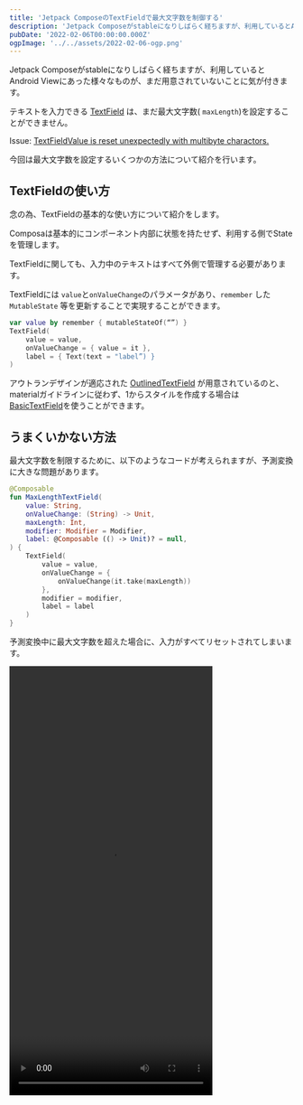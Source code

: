 ```yaml
---
title: 'Jetpack ComposeのTextFieldで最大文字数を制御する'
description: 'Jetpack Composeがstableになりしばらく経ちますが、利用しているとAndroid Viewにあった様々なものが、まだ用意されていないことに気が付きます。\nテキストを入力できる TextField は、まだ最大文字数(maxLength)を設定することができません。\n今回は最大文字数を設定するいくつかの方法について紹介を行います。'
pubDate: '2022-02-06T00:00:00.000Z'
ogpImage: '../../assets/2022-02-06-ogp.png'
---
```


Jetpack Composeがstableになりしばらく経ちますが、利用しているとAndroid Viewにあった様々なものが、まだ用意されていないことに気が付きます。

テキストを入力できる [TextField](https://developer.android.com/reference/kotlin/androidx/compose/material/package-summary?hl=ja#TextField(kotlin.String,kotlin.Function1,androidx.compose.ui.Modifier,kotlin.Boolean,kotlin.Boolean,androidx.compose.ui.text.TextStyle,kotlin.Function0,kotlin.Function0,kotlin.Function0,kotlin.Function0,kotlin.Boolean,androidx.compose.ui.text.input.VisualTransformation,androidx.compose.foundation.text.KeyboardOptions,androidx.compose.foundation.text.KeyboardActions,kotlin.Boolean,kotlin.Int,androidx.compose.foundation.interaction.MutableInteractionSource,androidx.compose.ui.graphics.Shape,androidx.compose.material.TextFieldColors)) は、まだ最大文字数( `maxLength`)を設定することができません。

Issue: [TextFieldValue is reset unexpectedly with multibyte charactors.](https://issuetracker.google.com/issues/193187530)

今回は最大文字数を設定するいくつかの方法について紹介を行います。

## TextFieldの使い方
念の為、TextFieldの基本的な使い方について紹介をします。

Composaは基本的にコンポーネント内部に状態を持たせず、利用する側でStateを管理します。

TextFieldに関しても、入力中のテキストはすべて外側で管理する必要があります。

TextFieldには `value`と`onValueChange`のパラメータがあり、`remember` した `MutableState` 等を更新することで実現することができます。

```kotlin
var value by remember { mutableStateOf(“”) }
TextField(
    value = value,
    onValueChange = { value = it },
    label = { Text(text = "label”) }
)
```

アウトランデザインが適応された [OutlinedTextField](https://developer.android.com/reference/kotlin/androidx/compose/material/package-summary#OutlinedTextField(kotlin.String,kotlin.Function1,androidx.compose.ui.Modifier,kotlin.Boolean,kotlin.Boolean,androidx.compose.ui.text.TextStyle,kotlin.Function0,kotlin.Function0,kotlin.Function0,kotlin.Function0,kotlin.Boolean,androidx.compose.ui.text.input.VisualTransformation,androidx.compose.foundation.text.KeyboardOptions,androidx.compose.foundation.text.KeyboardActions,kotlin.Boolean,kotlin.Int,androidx.compose.foundation.interaction.MutableInteractionSource,androidx.compose.ui.graphics.Shape,androidx.compose.material.TextFieldColors)) が用意されているのと、materialガイドラインに従わず、1からスタイルを作成する場合は [BasicTextField](https://developer.android.com/reference/kotlin/androidx/compose/foundation/text/package-summary?hl=ja#BasicTextField(kotlin.String,kotlin.Function1,androidx.compose.ui.Modifier,kotlin.Boolean,kotlin.Boolean,androidx.compose.ui.text.TextStyle,androidx.compose.foundation.text.KeyboardOptions,androidx.compose.foundation.text.KeyboardActions,kotlin.Boolean,kotlin.Int,androidx.compose.ui.text.input.VisualTransformation,kotlin.Function1,androidx.compose.foundation.interaction.MutableInteractionSource,androidx.compose.ui.graphics.Brush,kotlin.Function1))を使うことができます。

## うまくいかない方法
最大文字数を制限するために、以下のようなコードが考えられますが、予測変換に大きな問題があります。

```kotlin
@Composable
fun MaxLengthTextField(
    value: String,
    onValueChange: (String) -> Unit,
    maxLength: Int,
    modifier: Modifier = Modifier,
    label: @Composable (() -> Unit)? = null,
) {
    TextField(
        value = value,
        onValueChange = {
            onValueChange(it.take(maxLength))
        },
        modifier = modifier,
        label = label
    )
}
```

予測変換中に最大文字数を超えた場合に、入力がすべてリセットされてしまいます。

<video width="360px" height="760px" src="../../assets/2022-02-06-movie1.mp4" controls />

これを解消するために最大文字数に達したタイミングで文字列を確定させたり、キーボードを閉じたりする方法も考えられます。
しかし、ユーザの心象としてあまり良くないのと、変換後に文字数制限に収まるような文字列を入力できなくなる問題も発生します。

## うまくいく方法
上記の課題を解決するために、予測変換中は最大文字数を超えて入力できるようにします。

TextFieldにはStringを入力するメソッドの他に、[TextFieldValue](https://developer.android.com/reference/kotlin/androidx/compose/ui/text/input/TextFieldValue)を入力できるメソッドがあります。
Stringの方のメソッドも内部では`TextFieldValue` を入力するメソッドを呼んでいます。

```kotlin
@Composable
fun TextField(
    value: String,
    onValueChange: (String) -> Unit,
    /* ... */
)

@Composable
fun TextField(
    value: TextFieldValue,
    onValueChange: (TextFieldValue) -> Unit,
    /* ... */
)
```

この `TextFieldValue` には、未確定の文字範囲([TextRange](https://developer.android.com/reference/kotlin/androidx/compose/ui/text/TextRange))が入った [composition](https://developer.android.com/reference/kotlin/androidx/compose/ui/text/input/TextFieldValue#composition()) というメンバーがあります。

```kotlin
@Immutable
class TextFieldValue constructor(
    /* ... */
) {
    /* ... */
    val text: String // 入力している文字列
    val composition: TextRange? // 未確定の文字範囲
    /* ... */
}
```

これがnullかどうかチェックすることで、予測変換中かどうかを確認することができます。

少し長いですが、最終的なコードは以下のようになります。

```kotlin
@Composable
fun MaxLengthTextField(
    value: String,
    onValueChange: (String) -> Unit,
    maxLength: Int,
    modifier: Modifier = Modifier,
    label: @Composable (() -> Unit)? = null,
) {
    var textFieldValueState by remember {
        mutableStateOf(TextFieldValue(text = value))
    }
    val currentText = textFieldValueState.text.take(maxLength)
    val textFieldValue = if (value != currentText) {
        textFieldValueState.copy(text = value)
    } else {
        textFieldValueState
    }
    val onTextFieldValueChange = { text: TextFieldValue ->
        val isComposing = text.composition != null
        val nextText = text.text.take(maxLength)
        if (value != nextText) {
            onValueChange(nextText)
        }
        textFieldValueState = if (!isComposing) {
            text.copy(text = nextText)
        } else {
            text
        }
    }
    TextField(
        value = textFieldValue,
        onValueChange = onTextFieldValueChange,
        modifier = modifier,
        label = label
    )
}
```

動作は以下のようになります。
予測変換中にTextFieldでは最大文字数を超えて表示されますが、`onValueChange` では最大文字数までのテキストが返され、また文字列が確定したタイミングで最大文字数までに切り取られます。

<video width="360px" height="760px" src="../../assets/2022-02-06-movie2.mp4" controls />

動作可能なサンプルを[ここ](https://github.com/Mori-Atsushi/jetpack-compose-uis/blob/main/app/src/main/kotlin/com/github/moriatsushi/compose/uis/textfield/MaxLengthTextField.kt)から確認することができます。

## 表示文字数を厳格にする
先程は予測変換中は最大文字数を超えて表示できるようにしましたが、予測変換中に送信ボタンを押した場合に表示されている文字列とは異なるもの(短いもの)が送信される等、わかりにくさがあるかもしれません。
今度は、予測変換中も表示文字数を厳格にしてみようと思います。

[VisualTransformation](https://developer.android.com/reference/kotlin/androidx/compose/ui/text/input/VisualTransformation)を使うことで、TextFieldに実際に入力されている文字列と、表示する文字列を変換することができます。
これは、例えばパスワードの入力時に「*」に変換するため等に使われます。（参考：[PasswordVisualTransformation](https://developer.android.com/reference/kotlin/androidx/compose/ui/text/input/PasswordVisualTransformation)）

今回は最大文字数を超えて入力されていても最大文字数分のみを表示させたいので、以下のような `VisualTransformation` を作成しました。

```kotlin
class MaxLengthVisualTransformation(
    private val maxLength: Int
) : VisualTransformation {
    override fun filter(text: AnnotatedString): TransformedText {
        return TransformedText(
            AnnotatedString(text.text.take(maxLength)),
            maxOffsetMapping
        )
    }

    private val maxOffsetMapping = object : OffsetMapping {
        override fun originalToTransformed(offset: Int): Int {
            return min(offset, maxLength)
        }

        override fun transformedToOriginal(offset: Int): Int {
            return offset
        }

    }

    override fun equals(other: Any?): Boolean {
        if (this === other) return true
        if (other !is MaxLengthVisualTransformation) return false
        if (maxLength != other.maxLength) return false
        return true
    }

    override fun hashCode(): Int {
        return maxLength.hashCode()
    }
}
```

`filter` の中で実際の文字列から表示する文字列への変換を行います。

今回のように表示している文字列と実際の文字列で長さが違う場合、[OffsetMapping](https://developer.android.com/reference/kotlin/androidx/compose/ui/text/input/OffsetMapping)で対応を教えてあげる必要があるので、注意してください。

`equals` や `hashCode` をoverrideしているのはrecomposeを抑制するためのものです。
なくても動作はしますが、`PasswordVisualTransformation` に合わせて実装しました。

これを `TextField` に渡して利用します。

```kotlin
TextField(
    value = textFieldValue,
    onValueChange = onTextFieldValueChange,
    visualTransformation = MaxLengthVisualTransformation(maxLength),
    modifier = modifier,
    label = label
)
```

動作は以下のようになります。

<video width="360px" height="760px" src="../../assets/2022-02-06-movie3.mp4" controls />

AndroidViewの[EditText](https://developer.android.com/reference/android/widget/EditText)で`maxLength`を指定したときとほとんど同じ挙動になりました。

一方で、予測変換中に入力している文字列を確認できなくなるため、どちらが良いかは意見が分かれるかもしれません。

完全なコードは[こちら](https://github.com/Mori-Atsushi/jetpack-compose-uis/blob/main/app/src/main/kotlin/com/github/moriatsushi/compose/uis/textfield/MaxLengthVisualTextField.kt)を確認してください。

## 文字数を超えた場合にエラー表示にする
先程までは最大文字数を超えて入力できないようにする方法をはなしてきましたが、勝手にトリミングされるのは気づきにくく、エラーにしてあげたほうが親切かもしれません。
こちらの[Issue](https://issuetracker.google.com/issues/193187530)でもエラーメッセージを表示することが推奨されていました。

先ほどと同じく `VisualTransformation` を使うことで、はみ出した文字を赤色で表示することができます。

```kotlin
class MaxLengthErrorTransformation(
    private val maxLength: Int,
    private val errorStyle: SpanStyle = SpanStyle(color = Color.Red)
) : VisualTransformation {
    override fun filter(text: AnnotatedString): TransformedText {
        return TransformedText(
            AnnotatedString(
                text = text.text,
                spanStyles = if (text.length > maxLength) {
                    listOf(AnnotatedString.Range(errorStyle, maxLength, text.length))
                } else {
                    emptyList()
                }
            ),
            OffsetMapping.Identity
        )
    }

    override fun equals(other: Any?): Boolean {
        if (this === other) return true
        if (other !is MaxLengthErrorTransformation) return false
        if (maxLength != other.maxLength || errorStyle != other.errorStyle) return false
        return true
    }

    override fun hashCode(): Int {
        return maxLength.hashCode()
    }
}
```

先ほどと違って変換前後で文字列の長さが変わらないので、`OffsetMapping` には [OffsetMapping.Identity](https://developer.android.com/reference/kotlin/androidx/compose/ui/text/input/OffsetMapping.Companion#Identity()) を使っています。

動作は以下のようになります。

<video width="360px" height="760px" src="../../assets/2022-02-06-movie4.mp4" controls />

こちらも完全なコードを[GitHub](https://github.com/Mori-Atsushi/jetpack-compose-uis/blob/main/app/src/main/kotlin/com/github/moriatsushi/compose/uis/textfield/MaxLengthErrorTextField.kt)にあげています。

## まとめ
TextFieldで最大文字数制限をつけるためのいくつかの方法について紹介してきました。

エラー表示にするのはわかりやすい一方、送信時に検証する必要があったり、送信ボタンをdisableにしたりと別の対応が必要になります。
個人的には、文字数のカウンター等をつけておけば、文字数制限を超えて入力できないようにして良いと考えています。

Jetpack Composeは足りないものが色々ある一方、カスタマイズはしやすく、いろいろな表現が可能なので書いていて楽しいです。

引き続きJetpack Composeの細かいTipsについて紹介していこうと思うので、ぜひ[Twitter](https://twitter.com/at_sushi_at)をフォローしてお待ち下さい。
